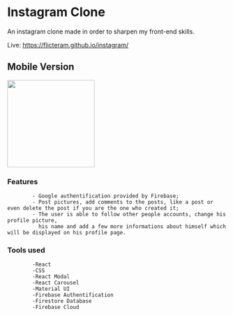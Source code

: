 # Instagram Clone

An instagram clone made in order to sharpen my front-end skills.

Live: https://flicteram.github.io/instagram/

## Mobile Version
<img width="200px" src="https://user-images.githubusercontent.com/85151322/142999577-1b2984af-ce2f-4c4e-9a3f-c3e8ebec0357.gif">

### Features 
            - Google authentification provided by Firebase;
            - Post pictures, add comments to the posts, like a post or even delete the post if you are the one who created it;
            - The user is able to follow other people accounts, change his profile picture, 
              his name and add a few more informations about himself which will be displayed on his profile page.
            
### Tools used 
            -React
            -CSS
            -React Modal
            -React Carousel
            -Material UI
            -Firebase Authentification
            -Firestore Database
            -Firebase Cloud
